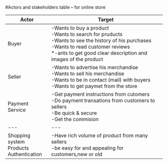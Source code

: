 #Actors and stakeholders table – for online store

|Actor|Target|
|---|---|
|Buyer |-Wants to buy a product <br/>-Wants to search for pruducts <br/>-Wants to see the history of his purchases<br/>-Wants to read customer reviews<br/>*-ants to get good clear description and images of the product|
|Seller| -Wants to advertise his merchandise<br/>-Wants to sell his merchandise<br/>-Wants to be in contact (mail) with buyers<br/>-Wants to get paymet from the store|
|Payment Service|-Get payment instructions from cutomers<br/>-Do payment transations from customers to sellers<br/>-Be quick & secure<br/>-Get the commision|
|---|---|
|Shopping system<br/>Products<br/>Authentication|-Have rich volume of product from many sellers<br/>-be easy for and appealing for customers,new or old|
